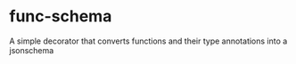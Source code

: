 # func-schema
A simple decorator that converts functions and their type annotations into a jsonschema
